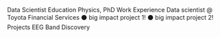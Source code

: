 
Data Scientist
Education
Physics, PhD
Work Experience
Data scientist @ Toyota Financial Services
⚫ big impact project 1!
⚫ big impact project 2!
Projects
EEG Band Discovery
